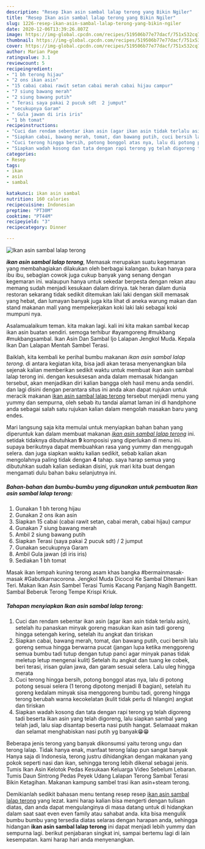 ```yaml
---
description: "Resep Ikan asin sambal lalap terong yang Bikin Ngiler"
title: "Resep Ikan asin sambal lalap terong yang Bikin Ngiler"
slug: 1226-resep-ikan-asin-sambal-lalap-terong-yang-bikin-ngiler
date: 2020-12-06T13:39:26.807Z
image: https://img-global.cpcdn.com/recipes/519506b77e77dacf/751x532cq70/ikan-asin-sambal-lalap-terong-foto-resep-utama.jpg
thumbnail: https://img-global.cpcdn.com/recipes/519506b77e77dacf/751x532cq70/ikan-asin-sambal-lalap-terong-foto-resep-utama.jpg
cover: https://img-global.cpcdn.com/recipes/519506b77e77dacf/751x532cq70/ikan-asin-sambal-lalap-terong-foto-resep-utama.jpg
author: Marian Page
ratingvalue: 3.1
reviewcount: 5
recipeingredient:
- "1 bh terong hijau"
- "2 ons ikan asin"
- "15 cabai cabai rawit setan cabai merah cabai hijau campur"
- "7 siung bawang merah"
- "2 siung bawang putih"
- " Terasi saya pakai 2 pucuk sdt  2 jumput"
- "secukupnya Garam"
- " Gula jawan di iris iris"
- "1 bh tomat"
recipeinstructions:
- "Cuci dan rendam sebentar ikan asin (agar ikan asin tidak terlalu asin), setelah itu panaskan minyak goreng masukan ikan asin tadi goreng hingga setengah kering, setelah itu angkat dan tiriskan"
- "Siapkan cabai, bawang merah, tomat, dan bawang putih, cuci bersih lalu goreng semua hingga berwarna pucat (jangan lupa ketika menggoreng semua bumbu tadi tutup dengan tutup panci agar minyak panas tidak meletup letup mengenai kulit) Setelah itu angkat dan tuang ke cobek, beri terasi, irisan gulan jawa, dan garam sesuai selera. Lalu uleg hingga merata"
- "Cuci terong hingga bersih, potong bonggol atas nya, lalu di potong potong sesuai selera (1 terong dipotong menjadi 8 bagian), setelah itu goreng kedalam minyak sisa menggoreng bumbu tadi, goreng hingga terong berubah warna kecokelatan (kulit tidak perlu di hilangin) angkat dan tiriskan"
- "Siapkan wadah kosong dan tata dengan rapi terong yg telah digoreng tadi beserta ikan asin yang telah digoreng, lalu siapkan sambal yang telah jadi, lalu siap disantap beserta nasi putih hangat. Selamaaat makan dan selamat menghabiskan nasi putih yg banyak😁😁"
categories:
- Resep
tags:
- ikan
- asin
- sambal

katakunci: ikan asin sambal 
nutrition: 160 calories
recipecuisine: Indonesian
preptime: "PT30M"
cooktime: "PT44M"
recipeyield: "3"
recipecategory: Dinner

---
```



![Ikan asin sambal lalap terong](https://img-global.cpcdn.com/recipes/519506b77e77dacf/751x532cq70/ikan-asin-sambal-lalap-terong-foto-resep-utama.jpg)

<b><i>ikan asin sambal lalap terong</i></b>, Memasak merupakan suatu kegemaran yang membahagiakan dilakukan oleh berbagai kalangan. bukan hanya para ibu ibu, sebagian cowok juga cukup banyak yang senang dengan kegemaran ini. walaupun hanya untuk sekedar berpesta dengan rekan atau memang sudah menjadi kesukaan dalam dirinya. tak heran dalam dunia restoran sekarang tidak sedikit ditemukan laki laki dengan skill memasak yang hebat, dan lumayan banyak juga kita lihat di aneka warung makan dan stand makanan mall yang mempekerjakan koki laki laki sebagai koki mumpuni nya.

Asalamualaikum teman. kita makan lagi. kali ini kita makan sambal kecap ikan asin buatan sendiri. semoga terhibur #ayamgoreng #mukbang #mukbangsambal. Ikan Asin Dan Sambal Ijo Lalapan Jengkol Muda. Kepala Ikan Dan Lalapan Mentah Sambel Terasi.

Baiklah, kita kembali ke perihal bumbu makanan <i>ikan asin sambal lalap terong</i>. di antara kegiatan kita, bisa jadi akan terasa menyenangkan bila sejenak kalian memberikan sedikit waktu untuk membuat ikan asin sambal lalap terong ini. dengan kesuksesan anda dalam memasak hidangan tersebut, akan menjadikan diri kalian bangga oleh hasil menu anda sendiri. dan lagi disini dengan perantara situs ini anda akan dapat rujukan untuk meracik makanan <u>ikan asin sambal lalap terong</u> tersebut menjadi menu yang yummy dan sempurna, oleh sebab itu tandai alamat laman ini di handphone anda sebagai salah satu rujukan kalian dalam mengolah masakan baru yang endes.


Mari langsung saja kita memulai untuk menyiapkan bahan bahan yang diperuntuk kan dalam membuat makanan <u><i>ikan asin sambal lalap terong</i></u> ini. setidak tidaknya dibutuhkan <b>9</b> komposisi yang diperlukan di menu ini. supaya berikutnya dapat membuahkan rasa yang yummy dan menggugah selera. dan juga siapkan waktu kalian sedikit, sebab kalian akan mengolahnya paling tidak dengan <b>4</b> tahap. saya harap semua yang dibutuhkan sudah kalian sediakan disini, yuk mari kita buat dengan mengamati dulu bahan baku selanjutnya ini.

<!--inarticleads1-->

##### Bahan-bahan dan bumbu-bumbu yang digunakan untuk pembuatan Ikan asin sambal lalap terong:

1. Gunakan 1 bh terong hijau
1. Gunakan 2 ons ikan asin
1. Siapkan 15 cabai (cabai rawit setan, cabai merah, cabai hijau) campur
1. Gunakan 7 siung bawang merah
1. Ambil 2 siung bawang putih
1. Siapkan  Terasi (saya pakai 2 pucuk sdt) / 2 jumput
1. Gunakan secukupnya Garam
1. Ambil  Gula jawan (di iris iris)
1. Sediakan 1 bh tomat


Masak ikan lempah kuning terong asam khas bangka #bermainmasak-masak #Gabutkarnacorona. Jengkol Muda Dicocol Ke Sambal Ditemani Ikan Teri. Makan Ikan Asin Sambel Terasi Tumis Kacang Panjang Nagih Bangettt. Sambal Beberuk Terong Tempe Krispi Kriuk. 

<!--inarticleads2-->

##### Tahapan menyiapkan Ikan asin sambal lalap terong:

1. Cuci dan rendam sebentar ikan asin (agar ikan asin tidak terlalu asin), setelah itu panaskan minyak goreng masukan ikan asin tadi goreng hingga setengah kering, setelah itu angkat dan tiriskan
1. Siapkan cabai, bawang merah, tomat, dan bawang putih, cuci bersih lalu goreng semua hingga berwarna pucat (jangan lupa ketika menggoreng semua bumbu tadi tutup dengan tutup panci agar minyak panas tidak meletup letup mengenai kulit) Setelah itu angkat dan tuang ke cobek, beri terasi, irisan gulan jawa, dan garam sesuai selera. Lalu uleg hingga merata
1. Cuci terong hingga bersih, potong bonggol atas nya, lalu di potong potong sesuai selera (1 terong dipotong menjadi 8 bagian), setelah itu goreng kedalam minyak sisa menggoreng bumbu tadi, goreng hingga terong berubah warna kecokelatan (kulit tidak perlu di hilangin) angkat dan tiriskan
1. Siapkan wadah kosong dan tata dengan rapi terong yg telah digoreng tadi beserta ikan asin yang telah digoreng, lalu siapkan sambal yang telah jadi, lalu siap disantap beserta nasi putih hangat. Selamaaat makan dan selamat menghabiskan nasi putih yg banyak😁😁


Beberapa jenis terong yang banyak dikonsumsi yaitu terong ungu dan terong lalap. Tidak hanya enak, manfaat terong lalap pun sangat banyak Hanya saja di Indonesia, terong justru dihidangkan dengan makanan yang pokok seperti nasi dan ikan, sehingga terong lebih dikenal sebagai jenis. Tumis Ikan Asin Kelotok Pedas Kesukaan Keluarga Video Sebelum Lebaran. Tumis Daun Sintrong Pedas Peyek Udang Lalapan Terong Sambal Terasi Bikin Ketagihan. Makanan kampung sambel trasi ikan asin+steam terong. 

Demikianlah sedikit bahasan menu tentang resep resep <u>ikan asin sambal lalap terong</u> yang lezat. kami harap kalian bisa mengerti dengan tulisan diatas, dan anda dapat mengulanginya di masa datang untuk di hidangkan dalam saat saat even even family atau sahabat anda. kita bisa mengulik bumbu bumbu yang tersedia diatas selaras dengan harapan anda, sehingga hidangan <b>ikan asin sambal lalap terong</b> ini dapat menjadi lebih yummy dan sempurna lagi. berikut penjabaran singkat ini, sampai bertemu lagi di lain kesempatan. kami harap hari anda menyenangkan.
